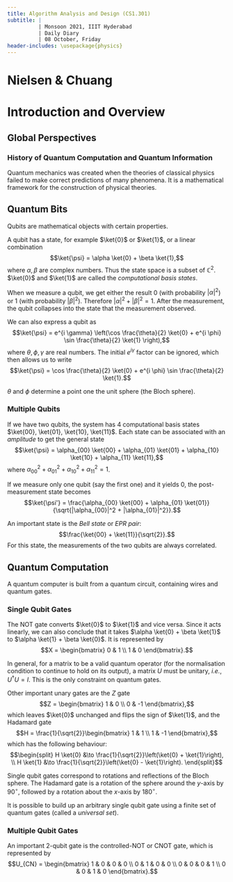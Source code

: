 ```yaml
---
title: Algorithm Analysis and Design (CS1.301)
subtitle: |
          | Monsoon 2021, IIIT Hyderabad
          | Daily Diary
          | 08 October, Friday
header-includes: \usepackage{physics}
---
```


# Nielsen & Chuang
# Introduction and Overview
## Global Perspectives
### History of Quantum Computation and Quantum Information
Quantum mechanics was created when the theories of classical physics failed to make correct predictions of many phenomena. It is a mathematical framework for the construction of physical theories.

## Quantum Bits
Qubits are mathematical objects with certain properties.  

A qubit has a state, for example $\ket{0}$ or $\ket{1}$, or a linear combination
$$\ket{\psi} = \alpha \ket{0} + \beta \ket{1},$$
where $\alpha, \beta$ are complex numbers. Thus the state space is a subset of $\mathbb{C}^2$. $\ket{0}$ and $\ket{1}$ are called the *computational basis states*.  

When we measure a qubit, we get either the result 0 (with probability $|\alpha|^2$) or 1 (with probability $|\beta|^2$). Therefore $|\alpha|^2 + |\beta|^2 = 1$. After the measurement, the qubit collapses into the state that the measurement observed.  

We can also express a qubit as
$$\ket{\psi} = e^{i \gamma} \left(\cos \frac{\theta}{2} \ket{0} + e^{i \phi} \sin \frac{\theta}{2} \ket{1} \right),$$
where $\theta, \phi, \gamma$ are real numbers. The initial $e^{i \gamma}$ factor can be ignored, which then allows us to write
$$\ket{\psi} = \cos \frac{\theta}{2} \ket{0} + e^{i \phi} \sin \frac{\theta}{2} \ket{1}.$$

$\theta$ and $\phi$ determine a point one the unit sphere (the Bloch sphere).

### Multiple Qubits
If we have two qubits, the system has 4 computational basis states $\ket{00}, \ket{01}, \ket{10}, \ket{11}$. Each state can be associated with an *amplitude* to get the general state
$$\ket{\psi} = \alpha_{00} \ket{00} + \alpha_{01} \ket{01} + \alpha_{10} \ket{10} + \alpha_{11} \ket{11},$$
where $\alpha_{00}^2 + \alpha_{01}^2 + \alpha_{10}^2 + \alpha_{11}^2 = 1$.  

If we measure only one qubit (say the first one) and it yields 0, the post-measurement state becomes
$$\ket{\psi'} = \frac{\alpha_{00} \ket{00} + \alpha_{01} \ket{01}}{\sqrt{|\alpha_{00}|^2 + |\alpha_{01}|^2}}.$$

An important state is the *Bell state* or *EPR pair*:
$$\frac{\ket{00} + \ket{11}}{\sqrt{2}}.$$
For this state, the measurements of the two qubits are always correlated.

## Quantum Computation
A quantum computer is built from a quantum circuit, containing wires and quantum gates.

### Single Qubit Gates
The NOT gate converts $\ket{0}$ to $\ket{1}$ and vice versa. Since it acts linearly, we can also conclude that it takes $\alpha \ket{0} + \beta \ket{1}$ to $\alpha \ket{1} + \beta \ket{0}$. It is represented by
$$X = \begin{bmatrix} 0 & 1 \\ 1 & 0 \end{bmatrix}.$$

In general, for a matrix to be a valid quantum operator (for the normalisation condition to continue to hold on its output), a matrix $U$ must be unitary, *i.e.*, $U^\dagger U = I$. This is the only constraint on quantum gates.  

Other important unary gates are the $Z$ gate
$$Z = \begin{bmatrix} 1 & 0 \\ 0 & -1 \end{bmatrix},$$
which leaves $\ket{0}$ unchanged and flips the sign of $\ket{1}$, and the Hadamard gate
$$H = \frac{1}{\sqrt{2}}\begin{bmatrix} 1 & 1 \\ 1 & -1 \end{bmatrix},$$
which has the following behaviour:
$$\begin{split}
H \ket{0} &\to \frac{1}{\sqrt{2}}\left(\ket{0} + \ket{1}\right), \\
H \ket{1} &\to \frac{1}{\sqrt{2}}\left(\ket{0} - \ket{1}\right). \end{split}$$

Single qubit gates correspond to rotations and reflections of the Bloch sphere. The Hadamard gate is a rotation of the sphere around the $y$-axis by $90 ^\circ$, followed by a rotation about the $x$-axis by $180 ^\circ$.  

It is possible to build up an arbitrary single qubit gate using a finite set of quantum gates (called a *universal set*).

### Multiple Qubit Gates
An important 2-qubit gate is the controlled-NOT or CNOT gate, which is represented by
$$U_{CN} = \begin{bmatrix}
1 & 0 & 0 & 0 \\
0 & 1 & 0 & 0 \\
0 & 0 & 0 & 1 \\
0 & 0 & 1 & 0 \end{bmatrix}.$$
